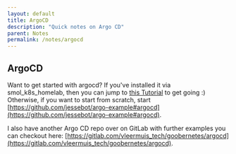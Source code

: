 ```yaml
---
layout: default
title: ArgoCD
description: "Quick notes on Argo CD"
parent: Notes
permalink: /notes/argocd
---
```


## ArgoCD
Want to get started with argocd? If you've installed it via smol_k8s_homelab, then you can jump to [this Tutorial](https://github.com/jessebot/argo-example#argo-via-the-gui) to get going :) Otherwise, if you want to start from scratch, start [https://github.com/jessebot/argo-example#argocd](https://github.com/jessebot/argo-example#argocd).

I also have another Argo CD repo over on GitLab with further examples you can checkout here: [https://gitlab.com/vleermuis_tech/goobernetes/argocd](https://gitlab.com/vleermuis_tech/goobernetes/argocd).
